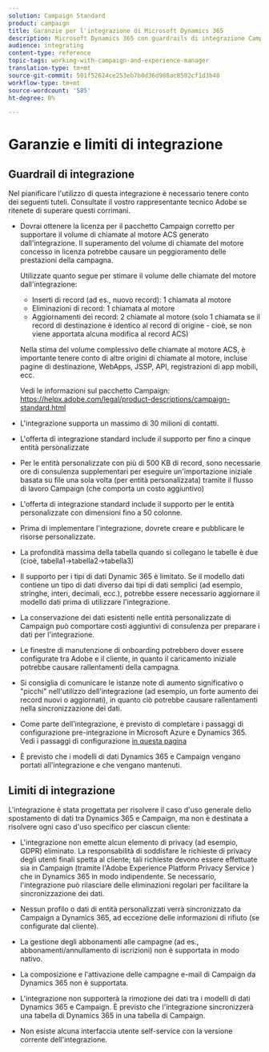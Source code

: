 ```yaml
---
solution: Campaign Standard
product: campaign
title: Garanzie per l'integrazione di Microsoft Dynamics 365
description: Microsoft Dynamics 365 con guardrails di integrazione Campaign Standard
audience: integrating
content-type: reference
topic-tags: working-with-campaign-and-experience-manager
translation-type: tm+mt
source-git-commit: 501f52624ce253eb7b0d36d908ac8502cf1d3b48
workflow-type: tm+mt
source-wordcount: '585'
ht-degree: 0%

---
```



# Garanzie e limiti di integrazione

## Guardrail di integrazione

Nel pianificare l&#39;utilizzo di questa integrazione è necessario tenere conto dei seguenti tuteli. Consultate il vostro rappresentante tecnico  Adobe se ritenete di superare questi corrimani.

* Dovrai ottenere la licenza per il pacchetto Campaign corretto per supportare il volume di chiamate al motore ACS generato dall&#39;integrazione. Il superamento del volume di chiamate del motore concesso in licenza potrebbe causare un peggioramento delle prestazioni della campagna.

   Utilizzate quanto segue per stimare il volume delle chiamate del motore dall&#39;integrazione:

   * Inserti di record (ad es., nuovo record): 1 chiamata al motore
   * Eliminazioni di record: 1 chiamata al motore
   * Aggiornamenti dei record: 2 chiamate al motore (solo 1 chiamata se il record di destinazione è identico al record di origine - cioè, se non viene apportata alcuna modifica al record ACS)

   Nella stima del volume complessivo delle chiamate al motore ACS, è importante tenere conto di altre origini di chiamate al motore, incluse pagine di destinazione, WebApps, JSSP, API, registrazioni di app mobili, ecc.

   Vedi le informazioni sul pacchetto Campaign: https://helpx.adobe.com/legal/product-descriptions/campaign-standard.html

* L&#39;integrazione supporta un massimo di 30 milioni di contatti.

* L&#39;offerta di integrazione standard include il supporto per fino a cinque entità personalizzate

* Per le entità personalizzate con più di 500 KB di record, sono necessarie ore di consulenza supplementari per eseguire un&#39;importazione iniziale basata su file una sola volta (per entità personalizzata) tramite il flusso di lavoro Campaign (che comporta un costo aggiuntivo)

* L&#39;offerta di integrazione standard include il supporto per le entità personalizzate con dimensioni fino a 50 colonne.

* Prima di implementare l&#39;integrazione, dovrete creare e pubblicare le risorse personalizzate.

* La profondità massima della tabella quando si collegano le tabelle è due (cioè, tabella1->tabella2->tabella3)

* Il supporto per i tipi di dati Dynamic 365 è limitato. Se il modello dati contiene un tipo di dati diverso dai tipi di dati semplici (ad esempio, stringhe, interi, decimali, ecc.), potrebbe essere necessario aggiornare il modello dati prima di utilizzare l&#39;integrazione.

* La conservazione dei dati esistenti nelle entità personalizzate di Campaign può comportare costi aggiuntivi di consulenza per preparare i dati per l&#39;integrazione.

* Le finestre di manutenzione di onboarding potrebbero dover essere configurate tra  Adobe e il cliente, in quanto il caricamento iniziale potrebbe causare rallentamenti della campagna.

* Si consiglia di comunicare le istanze note di aumento significativo o &quot;picchi&quot; nell&#39;utilizzo dell&#39;integrazione (ad esempio, un forte aumento dei record nuovi o aggiornati), in quanto ciò potrebbe causare rallentamenti nella sincronizzazione dei dati.

* Come parte dell&#39;integrazione, è previsto di completare i passaggi di configurazione pre-integrazione in Microsoft Azure e Dynamics 365. Vedi i passaggi di configurazione [in questa pagina](../../integrating/using/configure-microsoft-dynamics-365-for-campaign-integration.md)

* È previsto che i modelli di dati Dynamics 365 e Campaign vengano portati all&#39;integrazione e che vengano mantenuti.

## Limiti di integrazione

L&#39;integrazione è stata progettata per risolvere il caso d&#39;uso generale dello spostamento di dati tra Dynamics 365 e Campaign, ma non è destinata a risolvere ogni caso d&#39;uso specifico per ciascun cliente:

* L&#39;integrazione non emette alcun elemento di privacy (ad esempio, GDPR) eliminato. La responsabilità di soddisfare le richieste di privacy degli utenti finali spetta al cliente; tali richieste devono essere effettuate sia in Campaign (tramite l&#39;Adobe Experience Platform Privacy Service ) che in Dynamics 365 in modo indipendente. Se necessario, l&#39;integrazione può rilasciare delle eliminazioni regolari per facilitare la sincronizzazione dei dati.

* Nessun profilo o dati di entità personalizzati verrà sincronizzato da Campaign a Dynamics 365, ad eccezione delle informazioni di rifiuto (se configurate dal cliente).

* La gestione degli abbonamenti alle campagne (ad es., abbonamenti/annullamento di iscrizioni) non è supportata in modo nativo.

* La composizione e l&#39;attivazione delle campagne e-mail di Campaign da Dynamics 365 non è supportata.

* L&#39;integrazione non supporterà la rimozione dei dati tra i modelli di dati Dynamics 365 e Campaign. È previsto che l&#39;integrazione sincronizzerà una tabella di Dynamics 365 in una tabella di Campaign.

* Non esiste alcuna interfaccia utente self-service con la versione corrente dell&#39;integrazione.
